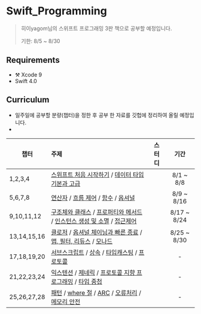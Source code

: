 # Swift_Programming

> 히이yagom님의 스위프트 프로그래밍 3판 책으로 공부할 예정입니다.
>
> 기한: 8/5 ~ 8/30

## Requirements

- ⚒ Xcode 9
- Swift 4.0

## Curriculum

- 일주일에 공부할 분량(챕터)을 정한 후 공부 한 자료를 깃헙에 정리하여 올릴 예정입니다.
- 

| 챕터        | 주제                                                         | 스터디 |    기간     |
| ----------- | :----------------------------------------------------------- | :----: | :---------: |
| 1,2,3,4     | [스위프트 처음 시작하기]() / [데이터 타입 기본과 고급]()     |        |  8/1 ~ 8/8  |
| 5,6,7,8     | [연산자]() / [흐름 제어]() / [함수]() / [옵셔널]()           |        | 8/9 ~ 8/16  |
| 9,10,11,12  | [구조체와 클래스]() / [프로퍼티와 메서드]() / [인스턴스 생성 및 소멸]() / [접근제어]() |        | 8/17 ~ 8/24 |
| 13,14,15,16 | [클로저]() / [옵셔널 체이닝과 빠른 종료]() / [맵, 필터, 리듀스]() / [모나드]() |        | 8/25 ~ 8/30 |
| 17,18,19,20 | [서브스크립트]() / [상속]() / [타입캐스팅]() / [프로토콜]()  |        |      -      |
| 21,22,23,24 | [익스텐션]() / [제네릭]() / [프로토콜 지향 프로그래밍]() / [타입 중첩]() |        |      -      |
| 25,26,27,28 | [패턴]() / [where 절]() / [ARC]() / [오류처리]() / [메모리 안전]() |        |      -      |


